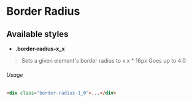 # Border Radius

## Available styles


* **.border-radius-x_x**

> Sets a given element's border radius to x.x * 16px
> Goes up to 4.0

###### Usage
``` html
<div class="border-radius-1_0">...</div>
```